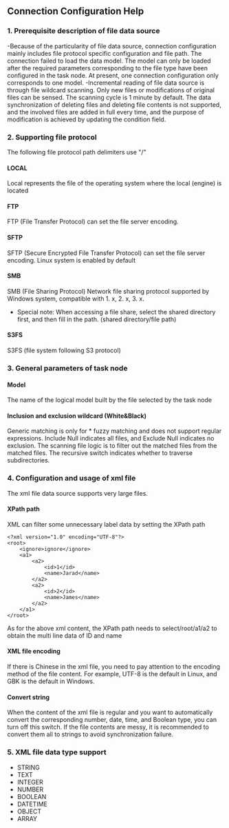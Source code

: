 ## **Connection Configuration Help**

### **1. Prerequisite description of file data source**
-Because of the particularity of file data source, connection configuration mainly includes file protocol specific configuration and file path. The connection failed to load the data model. The model can only be loaded after the required parameters corresponding to the file type have been configured in the task node. At present, one connection configuration only corresponds to one model.
-Incremental reading of file data source is through file wildcard scanning. Only new files or modifications of original files can be sensed. The scanning cycle is 1 minute by default. The data synchronization of deleting files and deleting file contents is not supported, and the involved files are added in full every time, and the purpose of modification is achieved by updating the condition field.

### **2. Supporting file protocol**
The following file protocol path delimiters use "/"
#### **LOCAL**
Local represents the file of the operating system where the local (engine) is located
#### **FTP**
FTP (File Transfer Protocol) can set the file server encoding.
#### **SFTP**
SFTP (Secure Encrypted File Transfer Protocol) can set the file server encoding. Linux system is enabled by default
#### **SMB**
SMB (File Sharing Protocol) Network file sharing protocol supported by Windows system, compatible with 1. x, 2. x, 3. x.
- Special note: When accessing a file share, select the shared directory first, and then fill in the path. (shared directory/file path)
#### **S3FS**
S3FS (file system following S3 protocol)

### **3. General parameters of task node**
#### **Model**
The name of the logical model built by the file selected by the task node
#### **Inclusion and exclusion wildcard (White&Black)**
Generic matching is only for * fuzzy matching and does not support regular expressions. Include Null indicates all files, and Exclude Null indicates no exclusion. The scanning file logic is to filter out the matched files from the matched files. The recursive switch indicates whether to traverse subdirectories.

### **4. Configuration and usage of xml file**
The xml file data source supports very large files.
#### **XPath path**
XML can filter some unnecessary label data by setting the XPath path
```
<?xml version="1.0" encoding="UTF-8"?>
<root>
    <ignore>ignore</ignore>
    <a1>
        <a2>
            <id>1</id>
            <name>Jarad</name>
        </a2>
        <a2>
            <id>2</id>
            <name>James</name>
        </a2>
    </a1>
</root>
```
As for the above xml content, the XPath path needs to select/root/a1/a2 to obtain the multi line data of ID and name
#### **XML file encoding**
If there is Chinese in the xml file, you need to pay attention to the encoding method of the file content. For example, UTF-8 is the default in Linux, and GBK is the default in Windows.
#### **Convert string**
When the content of the xml file is regular and you want to automatically convert the corresponding number, date, time, and Boolean type, you can turn off this switch. If the file contents are messy, it is recommended to convert them all to strings to avoid synchronization failure.

### **5. XML file data type support**
- STRING
- TEXT
- INTEGER
- NUMBER
- BOOLEAN
- DATETIME
- OBJECT
- ARRAY
